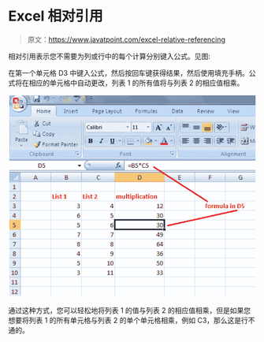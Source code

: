 # Excel 相对引用

> 原文：<https://www.javatpoint.com/excel-relative-referencing>

相对引用表示您不需要为列或行中的每个计算分别键入公式。见图:

在第一个单元格 D3 中键入公式，然后按回车键获得结果，然后使用填充手柄。公式将在相应的单元格中自动更改，列表 1 的所有值将与列表 2 的相应值相乘。

![Excel relative referencing 1](img/fd889206ce3c029f9879aa69adc6c6ad.png)

通过这种方式，您可以轻松地将列表 1 的值与列表 2 的相应值相乘，但是如果您想要将列表 1 的所有单元格与列表 2 的单个单元格相乘，例如 C3，那么这是行不通的。